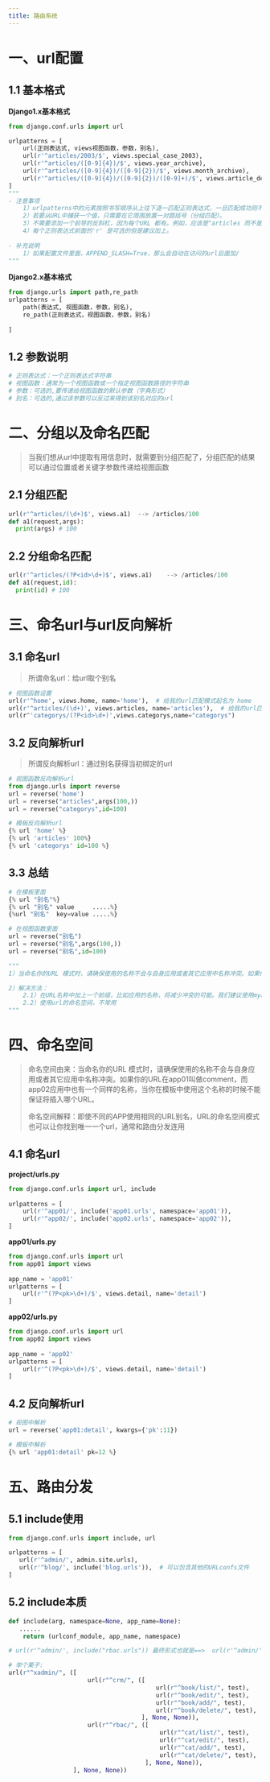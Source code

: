 ```yaml
---
title: 路由系统
---
```



# 一、url配置

## 1.1 基本格式

**Django1.x基本格式**

```python
from django.conf.urls import url

urlpatterns = [
    url(正则表达式, views视图函数，参数，别名),
  	url(r'^articles/2003/$', views.special_case_2003),
    url(r'^articles/([0-9]{4})/$', views.year_archive),
    url(r'^articles/([0-9]{4})/([0-9]{2})/$', views.month_archive),
    url(r'^articles/([0-9]{4})/([0-9]{2})/([0-9]+)/$', views.article_detail),
]
"""
- 注意事项
	1）urlpatterns中的元素按照书写顺序从上往下逐一匹配正则表达式，一旦匹配成功则不再继续。
	2）若要从URL中捕获一个值，只需要在它周围放置一对圆括号（分组匹配）。
	3）不需要添加一个前导的反斜杠，因为每个URL 都有。例如，应该是^articles 而不是 ^/articles。
	4）每个正则表达式前面的'r' 是可选的但是建议加上。
  
- 补充说明
	1）如果配置文件里面，APPEND_SLASH=True，那么会自动在访问的url后面加/
"""
```

**Django2.x基本格式**

```python
from django.urls import path,re_path
urlpatterns = [
    path(表达式, 视图函数，参数，别名),
    re_path(正则表达式，视图函数，参数，别名)
  
]
```

## 1.2 参数说明

```python
# 正则表达式：一个正则表达式字符串
# 视图函数：通常为一个视图函数或一个指定视图函数路径的字符串
# 参数：可选的,要传递给视图函数的默认参数（字典形式）
# 别名：可选的,通过该参数可以反过来得到该别名对应的url
```

# 二、分组以及命名匹配

> 当我们想从url中提取有用信息时，就需要到分组匹配了，分组匹配的结果可以通过位置或者关键字参数传递给视图函数

## 2.1 分组匹配

```python
url(r'^articles/(\d+)$', views.a1)	-->	/articles/100
def a1(request,args):
  print(args) # 100
```

## 2.2 分组命名匹配

```python
url(r'^articles/(?P<id>\d+)$', views.a1)	-->	/articles/100
def a1(request,id):
  print(id) # 100
```

# 三、命名url与url反向解析

## 3.1 命名url

> 所谓命名url：给url取个别名

```python
# 视图函数设置
url(r'^home', views.home, name='home'),  # 给我的url匹配模式起名为 home
url(r'^articles/(\d+)', views.articles, name='articles'),  # 给我的url匹配模式起名为index
url(r^'categorys/(?P<id>\d+)',views.categorys,name="categorys")
```

## 3.2 反向解析url

> 所谓反向解析url：通过别名获得当初绑定的url

```python
# 视图函数反向解析url
from django.urls import reverse
url = reverse('home')
url = reverse("articles",args(100,))
url = reverse("categorys",id=100)

# 模板反向解析url
{% url 'home' %}
{% url 'articles' 100%}
{% url 'categorys' id=100 %}
```

## 3.3 总结

```python
# 在模板里面
{% url "别名"%}
{% url "别名" value     .....%}
{%url "别名"  key=value .....%}

# 在视图函数里面
url = reverse("别名")
url = reverse("别名",args(100,))
url = reverse("别名",id=100)

"""
1）当命名你的URL 模式时，请确保使用的名称不会与自身应用或者其它应用中名称冲突。如果你的URL在app01叫做comment，而app02应用中也有一个同样的名称，当你在模板中使用这个名称的时候不能保证将插入哪个URL。

2）解决方法：
	2.1）在URL名称中加上一个前缀，比如应用的名称，将减少冲突的可能。我们建议使用myapp-comment 而不是comment。
	2.2）使用url的命名空间，不常用
"""
```

# 四、命名空间

> 命名空间由来：当命名你的URL 模式时，请确保使用的名称不会与自身应用或者其它应用中名称冲突。如果你的URL在app01叫做comment，而app02应用中也有一个同样的名称，当你在模板中使用这个名称的时候不能保证将插入哪个URL。
>
> 命名空间解释：即使不同的APP使用相同的URL别名，URL的命名空间模式也可以让你找到唯一一个url，通常和路由分发连用

## 4.1 命名url

**project/urls.py**

```python
from django.conf.urls import url, include
 
urlpatterns = [
    url(r'^app01/', include('app01.urls', namespace='app01')),
    url(r'^app02/', include('app02.urls', namespace='app02')),
]
```

**app01/urls.py**

```python
from django.conf.urls import url
from app01 import views
 
app_name = 'app01'
urlpatterns = [
    url(r'^(?P<pk>\d+)/$', views.detail, name='detail')
]
```

**app02/urls.py**

```python
from django.conf.urls import url
from app02 import views
 
app_name = 'app02'
urlpatterns = [
    url(r'^(?P<pk>\d+)/$', views.detail, name='detail')
]
```

## 4.2 反向解析url

```python
# 视图中解析
url = reverse('app01:detail', kwargs={'pk':11})

# 模板中解析
{% url 'app01:detail' pk=12 %}
```

# 五、路由分发

## 5.1 include使用

```python
from django.conf.urls import include, url

urlpatterns = [
   url(r'^admin/', admin.site.urls),
   url(r'^blog/', include('blog.urls')),  # 可以包含其他的URLconfs文件
]
```

## 5.2 include本质

```python
def include(arg, namespace=None, app_name=None):
   ......
    return (urlconf_module, app_name, namespace)

# url(r'^admin/', include("rbac.urls")) 最终形式也就是==>  url(r'^admin/',(urlconf_module, app_name, namespace))

# 举个栗子:
url(r"^xadmin/", ([
                      url(r"^crm/", ([
                                         url(r"^book/list/", test),
                                         url(r"^book/edit/", test),
                                         url(r"^book/add/", test),
                                         url(r"^book/delete/", test),
                                     ], None, None)),
                      url(r"^rbac/", ([
                                          url(r"^cat/list/", test),
                                          url(r"^cat/edit/", test),
                                          url(r"^cat/add/", test),
                                          url(r"^cat/delete/", test),
                                      ], None, None)),
                  ], None, None))